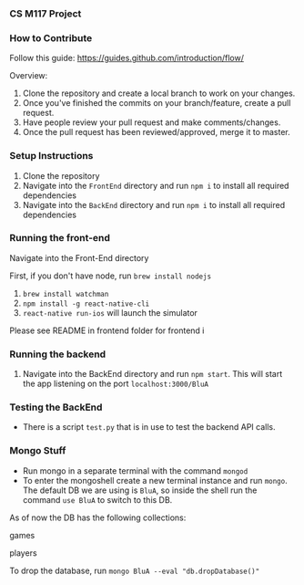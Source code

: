 ### CS M117 Project

### How to Contribute 

Follow this guide: https://guides.github.com/introduction/flow/ 

Overview:
1) Clone the repository and create a local branch to work on your changes. 
2) Once you've finished the commits on your branch/feature, create a pull request.
3) Have people review your pull request and make comments/changes.
4) Once the pull request has been reviewed/approved, merge it to master. 


### Setup Instructions

1) Clone the repository
2) Navigate into the `FrontEnd` directory and run `npm i` to install all required dependencies
3) Navigate into the `BackEnd` directory and run `npm i` to install all required dependencies

### Running the front-end

Navigate into the Front-End directory

First, if you don't have node, run `brew install nodejs`

1) `brew install watchman`
2) `npm install -g react-native-cli`
3) `react-native run-ios` will launch the simulator

Please see README in frontend folder for frontend i

### Running the backend

1) Navigate into the BackEnd directory and run `npm start`. This will start the app listening on the port `localhost:3000/BluA`

### Testing the BackEnd

- There is a script `test.py` that is in use to test the backend API calls. 

### Mongo Stuff
- Run mongo in a separate terminal with the command `mongod`
- To enter the mongoshell create a new terminal instance and run `mongo`. The default DB we are using is `BluA`, so inside the shell run the command `use BluA` to switch to this DB. 

As of now the DB has the following collections: 

games

players

To drop the database, run `mongo BluA --eval "db.dropDatabase()"`
